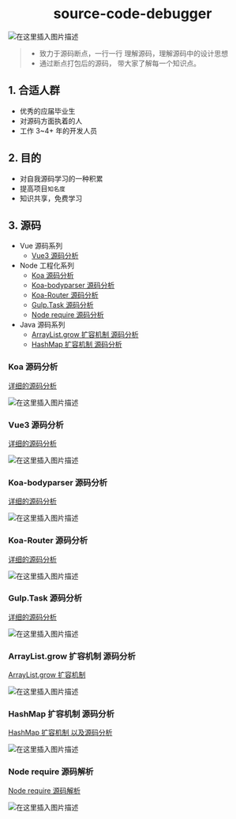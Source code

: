 <h1 align="center">source-code-debugger</h1>

![在这里插入图片描述](https://img-blog.csdnimg.cn/6459c95b94fb4ab7953ed15fc760e188.png#pic_center)

> - 致力于源码断点，一行一行 理解源码，理解源码中的设计思想
> - 通过断点打包后的源码， 带大家了解每一个知识点。

## 1. 合适人群

- 优秀的应届毕业生
- 对源码方面执着的人
- 工作 3~4+ 年的开发人员

## 2. 目的

- 对自我源码学习的一种积累
- 提高项目`知名度`
- 知识共享，免费学习

## 3. 源码

- Vue 源码系列
  - [Vue3 源码分析](https://github.com/a572251465/source-code-debugger#vue3-%E6%BA%90%E7%A0%81%E5%88%86%E6%9E%90)
- Node 工程化系列
  - [Koa 源码分析](https://github.com/a572251465/source-code-debugger#koa-%E6%BA%90%E7%A0%81%E5%88%86%E6%9E%90)
  - [Koa-bodyparser 源码分析](https://github.com/a572251465/source-code-debugger#koa-bodyparser-%E6%BA%90%E7%A0%81%E5%88%86%E6%9E%90)
  - [Koa-Router 源码分析](https://github.com/a572251465/source-code-debugger#koa-router-%E6%BA%90%E7%A0%81%E5%88%86%E6%9E%90)
  - [Gulp.Task 源码分析](https://github.com/a572251465/source-code-debugger#koa-router-%E6%BA%90%E7%A0%81%E5%88%86%E6%9E%90)
  - [Node require 源码分析](https://github.com/a572251465/source-code-debugger#koa-router-%E6%BA%90%E7%A0%81%E5%88%86%E6%9E%90)
- Java 源码系列
  - [ArrayList.grow 扩容机制 源码分析](https://github.com/a572251465/source-code-debugger#koa-router-%E6%BA%90%E7%A0%81%E5%88%86%E6%9E%90)
  - [HashMap 扩容机制 源码分析](https://github.com/a572251465/source-code-debugger#hashmap-%E6%89%A9%E5%AE%B9%E6%9C%BA%E5%88%B6-%E6%BA%90%E7%A0%81%E5%88%86%E6%9E%90)

### Koa 源码分析

[详细的源码分析](./Koa/README.md)

![在这里插入图片描述](https://img-blog.csdnimg.cn/6e97524a5a0041cdbff7c40ec3e74023.png#pic_center)

### Vue3 源码分析

[详细的源码分析](./Vue3/README.md)

![在这里插入图片描述](https://img-blog.csdnimg.cn/76251d6c43294c55be8fe0a0c7a4d720.png#pic_center)

### Koa-bodyparser 源码分析

[详细的源码分析](./Koa-BodyParser/README.md)

![在这里插入图片描述](https://img-blog.csdnimg.cn/9efc60f2fe284d258c2a47c96d728906.png#pic_center)

### Koa-Router 源码分析

[详细的源码分析](./Koa-Router/README.md)

![在这里插入图片描述](https://img-blog.csdnimg.cn/7348c0c842b144ce9461d737c687f3e4.png#pic_center)

### Gulp.Task 源码分析

[详细的源码分析](./Gulp/Gulp.Task.README.md)

![在这里插入图片描述](https://img-blog.csdnimg.cn/7c8e2ff1fdeb49b1bcb1bf622befcac0.png#pic_center)

### ArrayList.grow 扩容机制 源码分析

[ArrayList.grow 扩容机制](./Java/ArrayList.learning.md)

![在这里插入图片描述](https://img-blog.csdnimg.cn/774bd84b50094d71b952c362f10a9bb1.png#pic_center)

### HashMap 扩容机制 源码分析

[HashMap 扩容机制 以及源码分析](./Java/HashMap.learning.md)

![在这里插入图片描述](https://img-blog.csdnimg.cn/d026eff5f4d647a6921c19b5fc5807b7.png#pic_center)

### Node require 源码解析

[Node require 源码解析](./Node/require.md)

![在这里插入图片描述](https://img-blog.csdnimg.cn/56666ed2ac634f17b2ea66c19026627b.png#pic_center)
